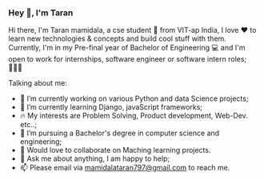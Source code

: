 
### Hey 👋, I'm Taran


Hi there, I'm Taran mamidala, a cse student 🚀 from VIT-ap India, I love ❤️ to learn new technologies & concepts and build cool stuff with them. Currently, I'm in my Pre-final year of Bachelor of Engineering 💻 and I'm open to work for internships, software engineer or software intern roles; 👨🏻‍💻


Talking about me:

- 🔭 I’m currently working on various Python and data Science projects;
- 🌱 I’m currently learning Django, javaScript frameworks;
- 🔥 My interests are Problem Solving, Product development, Web-Dev. etc..;
- 💼 I’m pursuing a Bachelor's degree in computer science and engineering;
- 👯 Would love to collaborate on Maching learning projects.
- 💬 Ask me about anything, I am happy to help;
- 📫 Please email via mamidalataran797@gmail.com to reach me.
